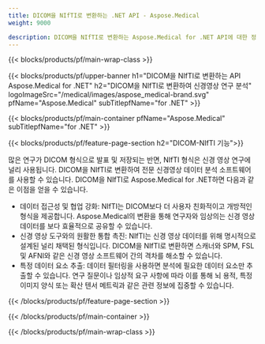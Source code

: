 ```yaml
---
title: DICOM을 NIfTI로 변환하는 .NET API - Aspose.Medical
weight: 9000

description: DICOM을 NIfTI로 변환하는 Aspose.Medical for .NET API에 대한 정보
---
```


{{< blocks/products/pf/main-wrap-class >}}

{{< blocks/products/pf/upper-banner h1="DICOM을 NIfTI로 변환하는 API Aspose.Medical for .NET" h2="DICOM을 NIfTI로 변환하여 신경영상 연구 분석" logoImageSrc="/medical/images/aspose_medical-brand.svg" pfName="Aspose.Medical" subTitlepfName="for .NET" >}}

{{< blocks/products/pf/main-container pfName="Aspose.Medical" subTitlepfName="for .NET" >}}

{{< blocks/products/pf/feature-page-section h2="DICOM-NIfTI 기능">}}

<p>많은 연구가 DICOM 형식으로 발표 및 저장되는 반면, NIfTI 형식은 신경 영상 연구에 널리 사용됩니다. DICOM을 NIfTI로 변환하여 전문 신경영상 데이터 분석 소프트웨어를 사용할 수 있습니다. DICOM을 NIfTI로 Aspose.Medical for .NET하면 다음과 같은 이점을 얻을 수 있습니다.</p>

<ul>
<li>데이터 접근성 및 협업 강화: NIfTI는 DICOM보다 더 사용자 친화적이고 개방적인 형식을 제공합니다. Aspose.Medical의 변환을 통해 연구자와 임상의는 신경 영상 데이터를 보다 효율적으로 공유할 수 있습니다.</li>
<li>신경 영상 도구와의 원활한 통합 촉진: NIfTI는 신경 영상 데이터를 위해 명시적으로 설계된 널리 채택된 형식입니다. DICOM을 NIfTI로 변환하면 스캐너와 SPM, FSL 및 AFNI와 같은 신경 영상 소프트웨어 간의 격차를 해소할 수 있습니다.</li>
<li>특정 데이터 요소 추출: 데이터 필터링을 사용하면 분석에 필요한 데이터 요소만 추출할 수 있습니다. 연구 질문이나 임상적 요구 사항에 따라 이를 통해 뇌 용적, 특정 이미지 양식 또는 확산 텐서 메트릭과 같은 관련 정보에 집중할 수 있습니다.</li>
</ul>

{{< /blocks/products/pf/feature-page-section >}}

{{< /blocks/products/pf/main-container >}}

{{< /blocks/products/pf/main-wrap-class >}}